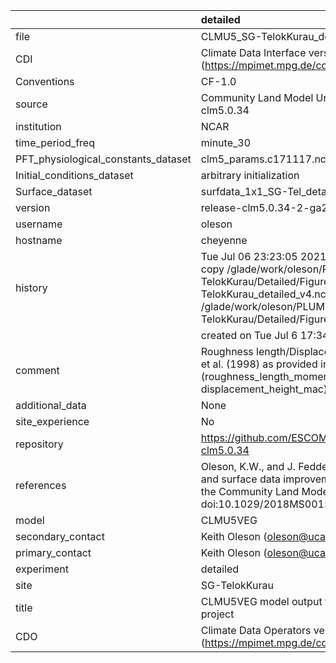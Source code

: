 |                                     | detailed                                                                                                                                                                                                                              |
|:------------------------------------|:--------------------------------------------------------------------------------------------------------------------------------------------------------------------------------------------------------------------------------------|
| file                                | CLMU5_SG-TelokKurau_detailed_v4.nc                                                                                                                                                                                                    |
| CDI                                 | Climate Data Interface version 1.9.9 (https://mpimet.mpg.de/cdi)                                                                                                                                                                      |
| Conventions                         | CF-1.0                                                                                                                                                                                                                                |
| source                              | Community Land Model Urban version 5 - release-clm5.0.34                                                                                                                                                                              |
| institution                         | NCAR                                                                                                                                                                                                                                  |
| time_period_freq                    | minute_30                                                                                                                                                                                                                             |
| PFT_physiological_constants_dataset | clm5_params.c171117.nc                                                                                                                                                                                                                |
| Initial_conditions_dataset          | arbitrary initialization                                                                                                                                                                                                              |
| Surface_dataset                     | surfdata_1x1_SG-Tel_detailed_simyr2000_c210622.nc                                                                                                                                                                                     |
| version                             | release-clm5.0.34-2-ga2989b04                                                                                                                                                                                                         |
| username                            | oleson                                                                                                                                                                                                                                |
| hostname                            | cheyenne                                                                                                                                                                                                                              |
| history                             | Tue Jul 06 23:23:05 2021: cdo -f nc4 -z zip -b F32 copy /glade/work/oleson/PLUMBER/PLUMBER/SG-TelokKurau/Detailed/Figure5/CLMU5_SG-TelokKurau_detailed_v4.nc /glade/work/oleson/PLUMBER/PLUMBER/SG-TelokKurau/Detailed/Figure5/tmp.nc |
|                                     | created on Tue Jul  6 17:34:10 MDT 2021                                                                                                                                                                                               |
| comment                             | Roughness length/Displacement height from Macdonald et al. (1998) as provided in parameter input file (roughness_length_momentum_mac and displacement_height_mac)                                                                     |
| additional_data                     | None                                                                                                                                                                                                                                  |
| site_experience                     | No                                                                                                                                                                                                                                    |
| repository                          | https://github.com/ESCOMP/CTSM/releases/tag/release-clm5.0.34                                                                                                                                                                         |
| references                          | Oleson, K.W., and J. Feddema, 2019: Parameterization and surface data improvements and new capabilities for the Community Land Model Urban (CLMU), JAMES, 11, doi:10.1029/2018MS001586.                                               |
| model                               | CLMU5VEG                                                                                                                                                                                                                              |
| secondary_contact                   | Keith Oleson (oleson@ucar.edu)                                                                                                                                                                                                        |
| primary_contact                     | Keith Oleson (oleson@ucar.edu)                                                                                                                                                                                                        |
| experiment                          | detailed                                                                                                                                                                                                                              |
| site                                | SG-TelokKurau                                                                                                                                                                                                                         |
| title                               | CLMU5VEG model output for the Urban-PLUMBER project                                                                                                                                                                                   |
| CDO                                 | Climate Data Operators version 1.9.9 (https://mpimet.mpg.de/cdo)                                                                                                                                                                      |
